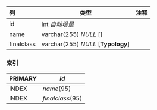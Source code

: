 | 列         | 类型                               | 注释 |
| :--------- | ---------------------------------- | ---- |
| id         | int *自动增量*                     |      |
| name       | varchar(255) *NULL* []             |      |
| finalclass | varchar(255) *NULL* [**Typology**] |      |

### 索引

| PRIMARY | *id*             |
| :------ | ---------------- |
| INDEX   | *name*(95)       |
| INDEX   | *finalclass*(95) |